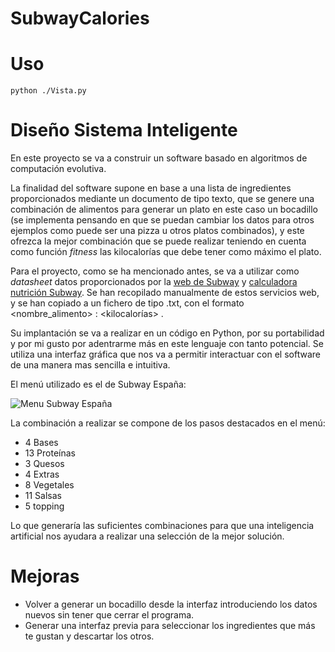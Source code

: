 # SubwayCalories
# Uso
`python ./Vista.py`
#  Diseño Sistema Inteligente

En este proyecto se va a construir un software basado en algoritmos de computación evolutiva.

La finalidad del software supone en base a una lista de ingredientes proporcionados mediante un documento de tipo texto, que se genere una combinación de alimentos para generar un plato en este caso un bocadillo (se implementa pensando en que se puedan cambiar los datos para otros ejemplos como puede ser una pizza u otros platos combinados), y este ofrezca la mejor combinación que se puede realizar teniendo en cuenta como función *fitness* las kilocalorías que debe tener como máximo el plato.

Para el proyecto, como se ha mencionado antes, se va a utilizar como *datasheet* datos proporcionados por la [web de Subway](https://www.subway.com/es-US/MenuNutrition/Menu/Product?ProductId=4261&MenuCategoryId=1) y [calculadora nutrición Subway](https://www.nutritionix.com/subway/nutrition-calculator). Se han recopilado manualmente de estos servicios web, y se han copiado a un fichero de tipo .txt, con el formato <nombre_alimento> : <kilocalorías> .

Su implantación se va a realizar en un código en Python, por su portabilidad y por mi gusto por adentrarme más en este lenguaje con tanto potencial. Se utiliza una interfaz gráfica que nos va a permitir interactuar con el software de una manera mas sencilla e intuitiva.

El menú utilizado es el de Subway España:

![Menu Subway España]([image](https://github.com/D4T0x/SubwayCalories/blob/main/menu.PNG))

La combinación a realizar se compone de los pasos destacados en el menú:

- 4 Bases
- 13 Proteínas
- 3 Quesos
- 4 Extras
- 8 Vegetales
- 11 Salsas
- 5 topping

Lo que generaría las suficientes combinaciones para que una inteligencia artificial nos ayudara a realizar una selección de la mejor solución.

# Mejoras

- Volver a generar un bocadillo desde la interfaz introduciendo los datos nuevos sin tener que cerrar el programa.
- Generar una interfaz previa para seleccionar los ingredientes que más te gustan y descartar los otros.
